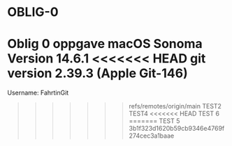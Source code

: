 # OBLIG-0
Oblig 0 oppgave
macOS Sonoma Version 14.6.1
<<<<<<< HEAD
git version 2.39.3 (Apple Git-146) 
=======
Username: FahrtinGit
>>>>>>> refs/remotes/origin/main
TEST2
TEST4
<<<<<<< HEAD
TEST 6
=======
TEST 5
>>>>>>> 3b1f323d1620b59cb9346e4769f274cec3a1baae
